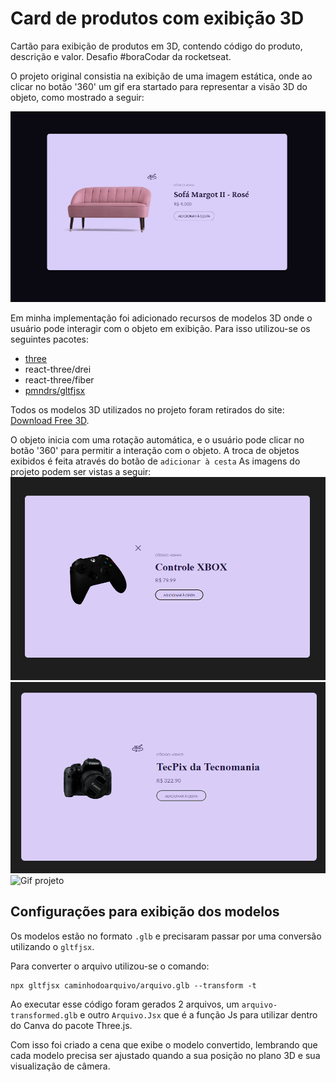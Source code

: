 # Card de produtos com exibição 3D
Cartão para exibição de produtos em 3D, contendo código do produto, descrição e valor. Desafio #boraCodar da rocketseat. 

O projeto original consistia na exibição de uma imagem estática, onde ao clicar no botão '360' um gif era startado para representar a visão 3D do objeto, como mostrado a seguir: 

![PROJETO ORIGINAL](./src/assets/defaultProject.png)

Em minha implementação foi adicionado recursos de modelos 3D onde o usuário pode interagir com o objeto em exibição. Para isso utilizou-se os seguintes pacotes:

- [three](https://threejs.org/docs/)
- react-three/drei
- react-three/fiber
- [pmndrs/gltfjsx](https://docs.pmnd.rs/)
  

Todos os modelos 3D utilizados no projeto foram retirados do site:
[Download Free 3D](https://downloadfree3d.com/).

O objeto inicia com uma rotação automática, e o usuário pode clicar no botão '360' para permitir a interação com o objeto. A troca de objetos exibidos é feita através do botão de `adicionar à cesta` As imagens do projeto podem ser vistas a seguir:
![Imagem 1](./src/assets/project1.png)
![Imagem 2](./src/assets/project2.png)
![Gif projeto](./src/assets/giff.gif)


## **Configurações para exibição dos modelos**

Os modelos estão no formato `.glb` e precisaram passar por uma conversão utilizando o `gltfjsx`.

Para converter o arquivo utilizou-se o comando:
```
npx gltfjsx caminhodoarquivo/arquivo.glb --transform -t
```
Ao executar esse código foram gerados 2 arquivos, um `arquivo-transformed.glb` e outro `Arquivo.Jsx` que é a função Js para utilizar dentro do Canva do pacote Three.js.

Com isso foi criado a cena que exibe o modelo convertido, lembrando que cada modelo precisa ser ajustado quando a sua posição no plano 3D e sua visualização de câmera.



